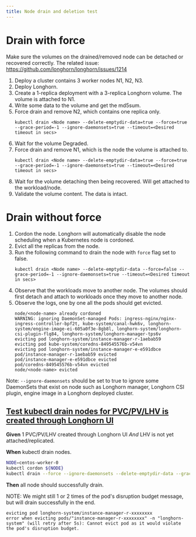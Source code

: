 ```yaml
---
title: Node drain and deletion test
---
```

# Drain with force
Make sure the volumes on the drained/removed node can be detached or recovered correctly. The related issue: https://github.com/longhorn/longhorn/issues/1214
1. Deploy a cluster contains 3 worker nodes N1, N2, N3.
2. Deploy Longhorn.
3. Create a 1-replica deployment with a 3-replica Longhorn volume. The volume is attached to N1.
4. Write some data to the volume and get the md5sum.
5. Force drain and remove N2, which contains one replica only.
   ```
   kubectl drain <Node name> --delete-emptydir-data=true --force=true --grace-period=-1 --ignore-daemonsets=true --timeout=<Desired timeout in secs>
   ```
6. Wait for the volume Degraded.
7. Force drain and remove N1, which is the node the volume is attached to.
   ```
   kubectl drain <Node name> --delete-emptydir-data=true --force=true --grace-period=-1 --ignore-daemonsets=true --timeout=<Desired timeout in secs>
   ```
8. Wait for the volume detaching then being recovered. Will get attached to the workload/node.
9. Validate the volume content. The data is intact.

# Drain without force
1. Cordon the node. Longhorn will automatically disable the node scheduling when a Kubernetes node is cordoned.
2. Evict all the replicas from the node.
3. Run the following command to drain the node with ```force``` flag set to false.
    ```
    kubectl drain <Node name> --delete-emptydir-data --force=false --grace-period=-1 --ignore-daemonsets=true --timeout=<Desired timeout in secs>
    ```
4. Observe that the workloads move to another node. The volumes should first detach and attach to workloads once they move to another node.
5. Observe the logs, one by one all the pods should get evicted.
    ```
    node/<node-name> already cordoned
    WARNING: ignoring DaemonSet-managed Pods: ingress-nginx/nginx-ingress-controller-bpf2t, kube-system/canal-hwk6v, longhorn-system/engine-image-ei-605a0f3e-8gb8l, longhorn-system/longhorn-csi-plugin-flq84, longhorn-system/longhorn-manager-tps6v
    evicting pod longhorn-system/instance-manager-r-1aebab59
    evicting pod kube-system/coredns-849545576b-v54vn
    evicting pod longhorn-system/instance-manager-e-e591dbce
    pod/instance-manager-r-1aebab59 evicted
    pod/instance-manager-e-e591dbce evicted
    pod/coredns-849545576b-v54vn evicted
    node/<node-name> evicted
    ```

Note: ```--ignore-daemonsets``` should be set to true to ignore some DaemonSets that exist on node such as Longhorn manager, Longhorn CSI plugin, engine image in a Longhorn deployed cluster.


## [Test kubectl drain nodes for PVC/PV/LHV is created through Longhorn UI](https://github.com/longhorn/longhorn/issues/2673)
**Given** 1 PVC/PV/LHV created through Longhorn UI
_And_ LHV is not yet attached/replicated.

**When** kubectl drain nodes.

```bash
NODE=centos-worker-0
kubectl cordon ${NODE}
kubectl drain --force --ignore-daemonsets --delete-emptydir-data --grace-period=10 ${NODE}
```

**Then** all node should successfully drain.

NOTE: We might still 1 or 2 times of the pod's disruption budget message, but will drain successfully in the end.

```log
evicting pod longhorn-system/instance-manager-r-xxxxxxxx
error when evicting pods/"instance-manager-r-xxxxxxxx" -n "longhorn-system" (will retry after 5s): Cannot evict pod as it would violate the pod's disruption budget.
```
